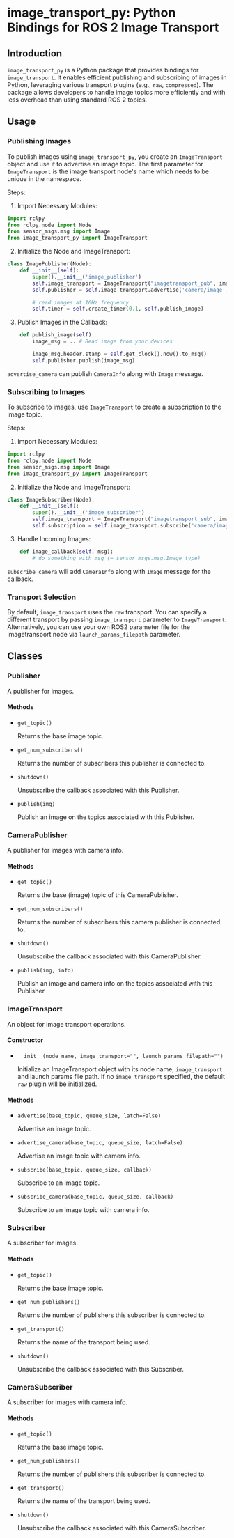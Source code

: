 # image_transport_py: Python Bindings for ROS 2 Image Transport

## Introduction

`image_transport_py` is a Python package that provides bindings for `image_transport`. It enables efficient publishing and subscribing of images in Python, leveraging various transport plugins (e.g., `raw`, `compressed`). 
The package allows developers to handle image topics more efficiently and with less overhead than using standard ROS 2 topics.

## Usage

### Publishing Images

To publish images using `image_transport_py`, you create an `ImageTransport` object and use it to advertise an image topic. The first parameter for `ImageTransport` is the image transport
node's name which needs to be unique in the namespace. 

Steps:

1. Import Necessary Modules:

```python
import rclpy
from rclpy.node import Node
from sensor_msgs.msg import Image
from image_transport_py import ImageTransport
```

2. Initialize the Node and ImageTransport:

```python
class ImagePublisher(Node):
    def __init__(self):
        super().__init__('image_publisher')
        self.image_transport = ImageTransport("imagetransport_pub", image_transport="raw")
        self.publisher = self.image_transport.advertise('camera/image', 10)

        # read images at 10Hz frequency
        self.timer = self.create_timer(0.1, self.publish_image)
```

3. Publish Images in the Callback:
```python
    def publish_image(self):
        image_msg = .. # Read image from your devices

        image_msg.header.stamp = self.get_clock().now().to_msg()
        self.publisher.publish(image_msg)
```

`advertise_camera` can publish `CameraInfo` along with `Image` message.

### Subscribing to Images

To subscribe to images, use `ImageTransport` to create a subscription to the image topic.

Steps:

1. Import Necessary Modules:

```python
import rclpy
from rclpy.node import Node
from sensor_msgs.msg import Image
from image_transport_py import ImageTransport
```

2. Initialize the Node and ImageTransport:
```python
class ImageSubscriber(Node):
    def __init__(self):
        super().__init__('image_subscriber')
        self.image_transport = ImageTransport("imagetransport_sub", image_transport="raw")
        self.subscription = self.image_transport.subscribe('camera/image', 10, self.image_callback)
```

3. Handle Incoming Images:
```python
    def image_callback(self, msg):
        # do something with msg (= sensor_msgs.msg.Image type)
```

`subscribe_camera` will add `CameraInfo` along with `Image` message for the callback.

### Transport Selection

By default, `image_transport` uses the `raw` transport. You can specify a different transport by passing `image_transport` parameter to `ImageTransport`. Alternatively,
you can use your own ROS2 parameter file for the imagetransport node via `launch_params_filepath` parameter.

## Classes

### Publisher

A publisher for images.

#### Methods

- `get_topic()`

  Returns the base image topic.

- `get_num_subscribers()`

  Returns the number of subscribers this publisher is connected to.

- `shutdown()`

  Unsubscribe the callback associated with this Publisher.

- `publish(img)`

  Publish an image on the topics associated with this Publisher.

### CameraPublisher

A publisher for images with camera info.

#### Methods

- `get_topic()`

  Returns the base (image) topic of this CameraPublisher.

- `get_num_subscribers()`

  Returns the number of subscribers this camera publisher is connected to.

- `shutdown()`

  Unsubscribe the callback associated with this CameraPublisher.

- `publish(img, info)`

  Publish an image and camera info on the topics associated with this Publisher.

### ImageTransport

An object for image transport operations.

#### Constructor

- `__init__(node_name, image_transport="", launch_params_filepath="")`

  Initialize an ImageTransport object with its node name, `image_transport` and launch params file path. If no `image_transport` specified, the default `raw` plugin will be initialized.

#### Methods

- `advertise(base_topic, queue_size, latch=False)`

  Advertise an image topic.

- `advertise_camera(base_topic, queue_size, latch=False)`

  Advertise an image topic with camera info.

- `subscribe(base_topic, queue_size, callback)`

  Subscribe to an image topic.

- `subscribe_camera(base_topic, queue_size, callback)`

  Subscribe to an image topic with camera info.

### Subscriber

A subscriber for images.

#### Methods

- `get_topic()`

  Returns the base image topic.

- `get_num_publishers()`

  Returns the number of publishers this subscriber is connected to.

- `get_transport()`

  Returns the name of the transport being used.

- `shutdown()`

  Unsubscribe the callback associated with this Subscriber.

### CameraSubscriber

A subscriber for images with camera info.

#### Methods

- `get_topic()`

  Returns the base image topic.

- `get_num_publishers()`

  Returns the number of publishers this subscriber is connected to.

- `get_transport()`

  Returns the name of the transport being used.

- `shutdown()`

  Unsubscribe the callback associated with this CameraSubscriber.
